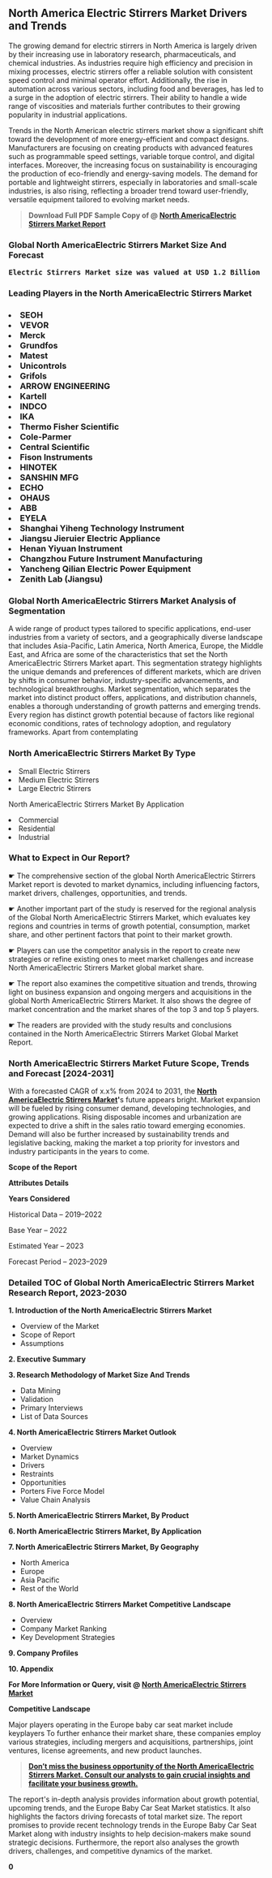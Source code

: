 <p><h2>North America Electric Stirrers Market Drivers and Trends</h2><p>The growing demand for electric stirrers in North America is largely driven by their increasing use in laboratory research, pharmaceuticals, and chemical industries. As industries require high efficiency and precision in mixing processes, electric stirrers offer a reliable solution with consistent speed control and minimal operator effort. Additionally, the rise in automation across various sectors, including food and beverages, has led to a surge in the adoption of electric stirrers. Their ability to handle a wide range of viscosities and materials further contributes to their growing popularity in industrial applications.</p><p>Trends in the North American electric stirrers market show a significant shift toward the development of more energy-efficient and compact designs. Manufacturers are focusing on creating products with advanced features such as programmable speed settings, variable torque control, and digital interfaces. Moreover, the increasing focus on sustainability is encouraging the production of eco-friendly and energy-saving models. The demand for portable and lightweight stirrers, especially in laboratories and small-scale industries, is also rising, reflecting a broader trend toward user-friendly, versatile equipment tailored to evolving market needs.</p></p><blockquote id="" class=""><strong>Download Full PDF Sample Copy of @&nbsp;<a href="https://www.verifiedmarketreports.com/download-sample/?rid=616424&utm_source=GitHub-Jan&utm_medium=280" target="_blank">North AmericaElectric Stirrers Market Report</a>&nbsp;&nbsp;</strong></blockquote><h3 id="" class=""><strong>Global&nbsp;North AmericaElectric Stirrers Market Size And Forecast</strong></h3><pre class="reader-text-block__code-block"><strong>Electric Stirrers Market size was valued at USD 1.2 Billion in 2022 and is projected to reach USD 1.8 Billion by 2030, growing at a CAGR of 5.5% from 2024 to 2030.</strong></pre><h3 id="" class="">Leading Players in the&nbsp;North AmericaElectric Stirrers Market</h3><h3 class=""></Li><Li>SEOH</Li><Li> VEVOR</Li><Li> Merck</Li><Li> Grundfos</Li><Li> Matest</Li><Li> Unicontrols</Li><Li> Grifols</Li><Li> ARROW ENGINEERING</Li><Li> Kartell</Li><Li> INDCO</Li><Li> IKA</Li><Li> Thermo Fisher Scientific</Li><Li> Cole-Parmer</Li><Li> Central Scientific</Li><Li> Fison Instruments</Li><Li> HINOTEK</Li><Li> SANSHIN MFG</Li><Li> ECHO</Li><Li> OHAUS</Li><Li> ABB</Li><Li> EYELA</Li><Li> Shanghai Yiheng Technology Instrument</Li><Li> Jiangsu Jieruier Electric Appliance</Li><Li> Henan Yiyuan Instrument</Li><Li> Changzhou Future Instrument Manufacturing</Li><Li> Yancheng Qilian Electric Power Equipment</Li><Li> Zenith Lab (Jiangsu)</h3><h3 id="" class="">Global&nbsp;North AmericaElectric Stirrers Market Analysis of Segmentation</h3><p id="" class="">A wide range of product types tailored to specific applications, end-user industries from a variety of sectors, and a geographically diverse landscape that includes Asia-Pacific, Latin America, North America, Europe, the Middle East, and Africa are some of the characteristics that set the North AmericaElectric Stirrers Market apart. This segmentation strategy highlights the unique demands and preferences of different markets, which are driven by shifts in consumer behavior, industry-specific advancements, and technological breakthroughs. Market segmentation, which separates the market into distinct product offers, applications, and distribution channels, enables a thorough understanding of growth patterns and emerging trends. Every region has distinct growth potential because of factors like regional economic conditions, rates of technology adoption, and regulatory frameworks. Apart from contemplating</p><h3 id="" class="">North AmericaElectric Stirrers Market&nbsp;By Type</h3><p></Li><Li>Small Electric Stirrers</Li><Li> Medium Electric Stirrers</Li><Li> Large Electric Stirrers</p><div class="" data-test-id=""><p>North AmericaElectric Stirrers Market&nbsp;By Application</p></div><p class=""></Li><Li>Commercial</Li><Li> Residential</Li><Li> Industrial</p><div class="" data-test-id=""><h3><span class="">What to Expect in Our Report?</span></h3></div><div class="" data-test-id=""><p><span class="">☛ The comprehensive section of the global North AmericaElectric Stirrers Market report is devoted to market dynamics, including influencing factors, market drivers, challenges, opportunities, and trends.</span></p></div><div class="" data-test-id=""><p><span class="">☛ Another important part of the study is reserved for the regional analysis of the Global North AmericaElectric Stirrers Market, which evaluates key regions and countries in terms of growth potential, consumption, market share, and other pertinent factors that point to their market growth.</span></p></div><div class="" data-test-id=""><p><span class="">☛ Players can use the competitor analysis in the report to create new strategies or refine existing ones to meet market challenges and increase North AmericaElectric Stirrers Market global market share.</span></p></div><div class="" data-test-id=""><p><span class="">☛ The report also examines the competitive situation and trends, throwing light on business expansion and ongoing mergers and acquisitions in the global North AmericaElectric Stirrers Market. It also shows the degree of market concentration and the market shares of the top 3 and top 5 players.</span></p></div><div class="" data-test-id=""><p><span class="">☛ The readers are provided with the study results and conclusions contained in the North AmericaElectric Stirrers Market Global Market Report.</span></p></div><div class="" data-test-id=""><h3><span class="">North AmericaElectric Stirrers Market Future Scope, Trends and Forecast [2024-2031]</span></h3></div><div class="" data-test-id=""><p><span class="">With a forecasted CAGR of x.x% from 2024 to 2031, the <strong><a href="https://www.verifiedmarketreports.com/download-sample/?rid=616424&utm_source=GitHub-Jan&utm_medium=280" target="_blank">North AmericaElectric Stirrers Market</a>'</strong>s future appears bright. Market expansion will be fueled by rising consumer demand, developing technologies, and growing applications. Rising disposable incomes and urbanization are expected to drive a shift in the sales ratio toward emerging economies. Demand will also be further increased by sustainability trends and legislative backing, making the market a top priority for investors and industry participants in the years to come.</span></p><p id="ember66" class="ember-view reader-text-block__paragraph"><strong>Scope of the Report</strong></p><p id="ember67" class="ember-view reader-text-block__paragraph"><strong>Attributes Details</strong></p><p id="ember68" class="ember-view reader-text-block__paragraph"><strong>Years Considered</strong></p><p id="ember69" class="ember-view reader-text-block__paragraph">Historical Data &ndash; 2019&ndash;2022</p><p id="ember70" class="ember-view reader-text-block__paragraph">Base Year &ndash; 2022</p><p id="ember71" class="ember-view reader-text-block__paragraph">Estimated Year &ndash; 2023</p><p id="ember72" class="ember-view reader-text-block__paragraph">Forecast Period &ndash; 2023&ndash;2029</p></div><h3 id="" class="">Detailed TOC of Global North AmericaElectric Stirrers Market Research Report, 2023-2030</h3><p id="" class=""><strong>1. Introduction of the North AmericaElectric Stirrers Market</strong></p><ul><li>Overview of the Market</li><li>Scope of Report</li><li>Assumptions</li></ul><p id="" class=""><strong>2. Executive Summary</strong></p><p id="" class=""><strong>3. Research Methodology of Market Size And Trends</strong></p><ul><li>Data Mining</li><li>Validation</li><li>Primary Interviews</li><li>List of Data Sources</li></ul><p id="" class=""><strong>4. North AmericaElectric Stirrers Market Outlook</strong></p><ul><li>Overview</li><li>Market Dynamics</li><li>Drivers</li><li>Restraints</li><li>Opportunities</li><li>Porters Five Force Model</li><li>Value Chain Analysis</li></ul><p id="" class=""><strong>5. North AmericaElectric Stirrers Market, By Product</strong></p><p id="" class=""><strong>6. North AmericaElectric Stirrers Market, By Application</strong></p><p id="" class=""><strong>7. North AmericaElectric Stirrers Market, By Geography</strong></p><ul><li>North America</li><li>Europe</li><li>Asia Pacific</li><li>Rest of the World</li></ul><p id="" class=""><strong>8. North AmericaElectric Stirrers Market Competitive Landscape</strong></p><ul><li>Overview</li><li>Company Market Ranking</li><li>Key Development Strategies</li></ul><p id="" class=""><strong>9. Company Profiles</strong></p><p id="" class=""><strong>10. Appendix</strong></p><p><strong>For More Information or Query, visit&nbsp;@ <a href="https://www.verifiedmarketreports.com/product/electric-stirrers-market/" target="_blank">North AmericaElectric Stirrers Market</a></strong></p><p id="ember61" class="ember-view reader-text-block__paragraph"><strong>Competitive Landscape</strong></p><p id="ember62" class="ember-view reader-text-block__paragraph">Major players operating in the Europe baby car seat market include keyplayers To further enhance their market share, these companies employ various strategies, including mergers and acquisitions, partnerships, joint ventures, license agreements, and new product launches.</p><blockquote id="ember63" class="ember-view reader-text-block__blockquote"><strong><a href="https://www.verifiedmarketreports.com/download-sample/?rid=616424&utm_source=GitHub-Jan&utm_medium=280" target="_blank">Don&rsquo;t miss the business opportunity of the North AmericaElectric Stirrers Market. Consult our analysts to gain crucial insights and facilitate your business growth.</a></strong></blockquote><p id="ember64" class="ember-view reader-text-block__paragraph">The report's in-depth analysis provides information about growth potential, upcoming trends, and the Europe Baby Car Seat Market statistics. It also highlights the factors driving forecasts of total market size. The report promises to provide recent technology trends in the Europe Baby Car Seat Market along with industry insights to help decision-makers make sound strategic decisions. Furthermore, the report also analyses the growth drivers, challenges, and competitive dynamics of the market.</p><p class="ember-view reader-text-block__paragraph"><strong>0</strong></p>

